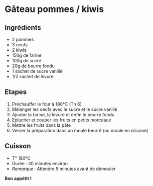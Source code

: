 # Gâteau pommes / kiwis

## Ingrédients
* 2 pommes
* 3 oeufs
* 2 kiwis
* 150g de farine
* 100g de sucre
* 20g de beurre fondu
* 1 sachet de sucre vanillé
* 1/2 sachet de levure

## Etapes

1. Préchauffer le four à 180°C (Th 6)
1. Mélanger les oeufs avec le sucre et le sucre vanillé
1. Ajouter la farine, la levure et enfin le beurre fondu
1. Eplucher et couper les fruits en petits morceaux
1. Mettre les fruits dans la pâte
1. Verser la préparation dans un moule beurré (ou moule en silicone)

## Cuisson

* T° 180°C
* Durée : 30 minutes environ
* _Remarque_ : Attendre 5 minutes avant de démouler

**Bon appétit !**
